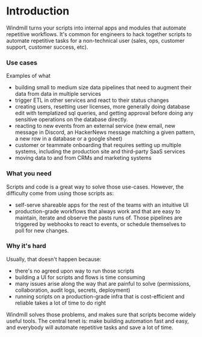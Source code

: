 # Introduction

Windmill turns your scripts into internal apps and modules that automate
repetitive workflows. It's common for engineers to hack together scripts to
automate repetitive tasks for a non-technical user (sales, ops, customer
support, customer success, etc).

### Use cases

Examples of what

- building small to medium size data pipelines that need to augment their data
  from data in multiple services
- trigger ETL in other services and react to their status changes
- creating users, resetting user licenses, more generally doing database edit
  with templatized sql queries, and getting approval before doing any sensitive
  operations on the database directly.
- reacting to new events from an external service (new email, new message in
  Discord, an HackerNews message matching a given pattern, a new row in a
  database or a google sheet)
- customer or teammate onboarding that requires setting up multiple systems,
  including the production site and third-party SaaS services
- moving data to and from CRMs and marketing systems

### What you need

Scripts and code is a great way to solve those use-cases. However, the
difficulty come from using those scripts as:

- self-serve shareable apps for the rest of the teams with an intuitive UI
- production-grade workflows that always work and that are easy to maintain,
  iterate and observe the pasts runs of. Those pipelines are triggered by
  webhooks to react to events, or schedule themselves to poll for new changes.

### Why it's hard

Usually, that doesn't happen because:

- there's no agreed upon way to run those scripts
- building a UI for scripts and flows is time consuming
- many issues arise along the way that are painful to solve (permissions,
  collaboration, audit logs, secrets, deployment)
- running scripts on a production-grade infra that is cost-efficient and
  reliable takes a lot of time to do right

Windmill solves those problems, and makes sure that scripts become widely useful
tools. The central tenet is: make building automation fast and easy, and
everybody will automate repetitive tasks and save a lot of time.
